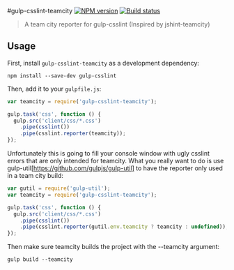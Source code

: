 #gulp-csslint-teamcity [![NPM version][npm-image]][npm-url] [![Build status][travis-image]][travis-url]
> A team city reporter for gulp-csslint (Inspired by jshint-teamcity)

## Usage

First, install `gulp-csslint-teamcity` as a development dependency:

```shell
npm install --save-dev gulp-csslint
```

Then, add it to your `gulpfile.js`:

```javascript
var teamcity = require('gulp-csslint-teamcity');

gulp.task('css', function () {
  gulp.src('client/css/*.css')
    .pipe(csslint())
    .pipe(csslint.reporter(teamcity));
});
```

Unfortunately this is going to fill your console window with ugly csslint errors that are only intended for teamcity. What you really want to do is use gulp-util[https://github.com/gulpjs/gulp-util] to have the reporter only used in a team city build:

```javascript
var gutil = require('gulp-util');
var teamcity = require('gulp-csslint-teamcity');

gulp.task('css', function () {
  gulp.src('client/css/*.css')
    .pipe(csslint())
    .pipe(csslint.reporter(gutil.env.teamcity ? teamcity : undefined));
});
```

Then make sure teamcity builds the project with the --teamcity argument:

```shell
gulp build --teamcity
```

[travis-url]: http://travis-ci.org/ChunkySamurai/gulp-csslint-teamcity
[travis-image]: https://travis-ci.org/ChunkySamurai/gulp-csslint-teamcity.svg
[npm-url]: https://npmjs.org/package/gulp-csslint-teamcity
[npm-image]: https://badge.fury.io/js/gulp-csslint-teamcity.png
